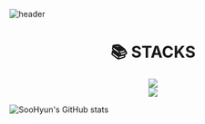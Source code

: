 ![header](https://capsule-render.vercel.app/api?type=waving&text=Soo%Lee&fontColor=d6ace6&fontSize=40)

<div align=center><h1>📚 STACKS</h1></div>
<div align=center>
  <img src="https://img.shields.io/badge/Python-3776AB?style=for-the-badge&logo=Python&logoColor=white">
  <br>
  <img src="https://img.shields.io/badge/Instagram-E4405F?style=for-the-badge&logo=instagram&logoColor=white">
</div>

![SooHyun's GitHub stats](https://github-readme-stats.vercel.app/api?username=soolee97&show_icons=true&theme=dark)
